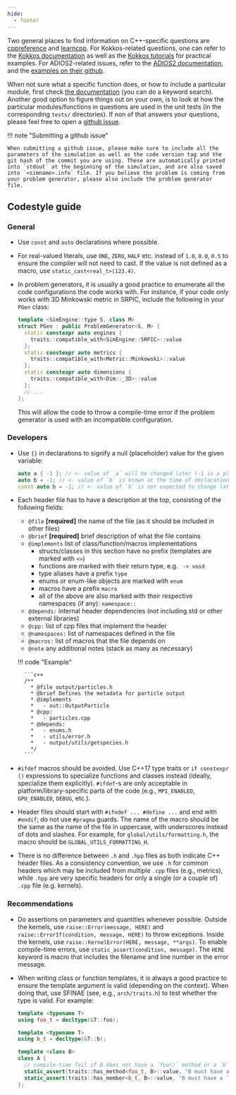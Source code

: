 ```yaml
---
hide:
  - footer
---
```


Two general places to find information on C++-specific questions are [cppreference](https://en.cppreference.com/w/) and [learncpp](https://www.learncpp.com/). For Kokkos-related questions, one can refer to the [Kokkos documentation](https://kokkos.org/kokkos-core-wiki/) as well as the [Kokkos tutorials](https://github.com/kokkos/kokkos-tutorials) for practical examples. For ADIOS2-related issues, refer to the [ADIOS2 documentation](https://adios2.readthedocs.io/en/latest/), and the [examples on their github](https://github.com/ornladios/ADIOS2/tree/master/examples).

When not sure what a specific function does, or how to include a particular module, first check [the documentation](https://entity-toolkit.github.io/wiki) (you can do a keyword search). Another good option to figure things out on your own, is to look at how the particular modules/functions in questions are used in the unit tests (in the corresponding `tests/` directories). If non of that answers your questions, please feel free to open a [github issue](https://github.com/entity-toolkit/entity/issues).

!!! note "Submitting a github issue"

    When submitting a github issue, please make sure to include all the parameters of the simulation as well as the code version tag and the git hash of the commit you are using. These are automatically printed into `stdout` at the beginning of the simulation, and are also saved into `<simname>.info` file. If you believe the problem is coming from your problem generator, please also include the problem generator file. 

## Codestyle guide

### General

* Use `const` and `auto` declarations where possible.
  
* For real-valued literals, use `ONE`, `ZERO`, `HALF` etc. instead of `1.0`, `0.0`, `0.5` to ensure the compiler will not need to cast. If the value is not defined as a macro, use `static_cast<real_t>(123.4)`.
  
* In problem generators, it is usually a good practice to enumerate all the code configurations the code works with. For instance, if your code only works with 3D Minkowski metric in SRPIC, include the following in your `PGen` class:
  ```c++
  template <SimEngine::type S, class M>
  struct PGen : public ProblemGenerator<S, M> {
    static constexpr auto engines {
      traits::compatible_with<SimEngine::SRPIC>::value
    };
    static constexpr auto metrics {
      traits::compatible_with<Metric::Minkowski>::value
    };
    static constexpr auto dimensions {
      traits::compatible_with<Dim::_3D>::value
    };
    // ...
  };
  ```
  This will allow the code to throw a compile-time error if the problem generator is used with an incompatible configuration.

### Developers

* Use `{}` in declarations to signify a null (placeholder) value for the given variable:
  ```cpp
  auto a { -1 }; // <- value of `a` will be changed later (-1 is a placeholder)
  auto b = -1; // <- value of `b` is known at the time of declaration (but may change later)
  const auto b = -1; // <- value of `b` is not expected to change later
  ```
* Each header file has to have a description at the top, consisting of the following fields:
    * `@file` **[required]** the name of the file (as it should be included in other files)
    * `@brief` **[required]** brief description of what the file contains
    * `@implements` list of class/function/macros implementations
        - structs/classes in this section have no prefix (templates are marked with `<>`)
        - functions are marked with their return type, e.g. ` -> void`
        - type aliases have a prefix `type`
        - enums or enum-like objects are marked with `enum`
        - macros have a prefix `macro`
        - all of the above are also marked with their respective namespaces (if any): `namespace::`
    * `@depends:` internal header dependencies (not including std or other external libraries)
    * `@cpp:` list of cpp files that implement the header
    * `@namespaces:` list of namespaces defined in the file
    * `@macros:` list of macros that the file depends on
    * `@note` any additional notes (stack as many as necessary)

    !!! code "Example"

        ```c++
        /**
          * @file output/particles.h
          * @brief Defines the metadata for particle output
          * @implements
          *   - out::OutputParticle
          * @cpp:
          *   - particles.cpp
          * @depends:
          *   - enums.h
          *   - utils/error.h
          *   - output/utils/getspecies.h
          */
        ```

* `#ifdef` macros should be avoided. Use C++17 type traits or `if constexpr ()` expressions to specialize functions and classes instead (ideally, specialize them explicitly). `#ifdef`-s are only acceptable in platform/library-specific parts of the code (e.g., `MPI_ENABLED`, `GPU_ENABLED`, `DEBUG`, etc.).

* Header files should start with `#ifndef ... #define ...` and end with `#endif`; do not use `#pragma` guards. The name of the macro should be the same as the name of the file in uppercase, with underscores instead of dots and slashes. For example, for `global/utils/formatting.h`, the macro should be `GLOBAL_UTILS_FORMATTING_H`.

* There is no difference between `.h` and `.hpp` files as both indicate C++ header files. As a consistency convention, we use `.h` for common headers which may be included from multiple `.cpp` files (e.g., metrics), while `.hpp` are very specific headers for only a single (or a couple of) `.cpp` file (e.g. kernels).

### Recommendations

* Do assertions on parameters and quantities whenever possible. Outside the kernels, use `raise::Error(message, HERE)` and `raise::ErrorIf(condition, message, HERE)` to throw exceptions. Inside the kernels, use `raise::KernelError(HERE, message, **args)`. To enable compile-time errors, use `static_assert(condition, message)`. The `HERE` keyword is macro that includes the filename and line number in the error message.

* When writing class or function templates, it is always a good practice to ensure the template argument is valid (depending on the context). When doing that, use SFINAE (see, e.g., `arch/traits.h`) to test whether the type is valid. For example:
  ```cpp
  template <typename T>
  using foo_t = decltype(&T::foo);

  template <typename T>
  using b_t = decltype(&T::b);

  template <class B>
  class A {
    // compile-time fail if B does not have a `foo()` method or a `b` member
    static_assert(traits::has_method<foo_t, B>::value, "B must have a `foo()` method");
    static_assert(traits::has_member<b_t, B>::value, "B must have a `b` member");
  };
  ```